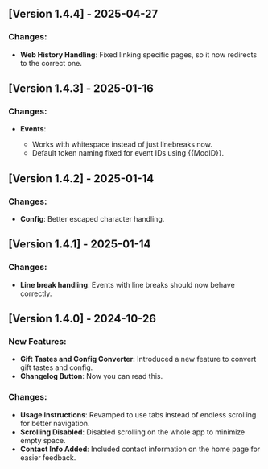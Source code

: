 ## [Version 1.4.4] - 2025-04-27

### Changes:
- **Web History Handling**: Fixed linking specific pages, so it now redirects to the correct one.
    
## [Version 1.4.3] - 2025-01-16

### Changes:
- **Events**:

    - Works with whitespace instead of just linebreaks now.
    - Default token naming fixed for event IDs using {{ModID}}.

## [Version 1.4.2] - 2025-01-14

### Changes:
- **Config**: Better escaped character handling.

## [Version 1.4.1] - 2025-01-14

### Changes:
- **Line break handling**: Events with line breaks should now behave correctly.

## [Version 1.4.0] - 2024-10-26

### New Features:
- **Gift Tastes and Config Converter**: Introduced a new feature to convert gift tastes and config.
- **Changelog Button**: Now you can read this.

### Changes:
- **Usage Instructions**: Revamped to use tabs instead of endless scrolling for better navigation.
- **Scrolling Disabled**: Disabled scrolling on the whole app to minimize empty space.
- **Contact Info Added**: Included contact information on the home page for easier feedback.